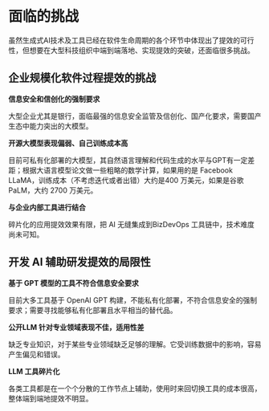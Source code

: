 # 面临的挑战

虽然生成式AI技术及工具已经在软件生命周期的各个环节中体现出了提效的可行性，但想要在大型科技组织中端到端落地、实现提效的突破，还面临很多挑战。

## 企业规模化软件过程提效的挑战

**信息安全和信创化的强制要求**

大型企业尤其是银行，面临最强的信息安全监管及信创化、国产化要求，需要国产生态中能力突出的大模型。

**开源大模型表现偏弱、自己训练成本高**

目前可私有化部署的大模型，其自然语言理解和代码生成的水平与GPT有一定差距；根据大语言模型论文做一些粗略的数学计算，如果用的是
Facebook LLaMA，训练成本（不考虑迭代或者出错）大约是400 万美元，如果是谷歌PaLM，大约 2700 万美元。

**与企业内部工具进行结合**

碎片化的应用提效效果有限，把 AI 无缝集成到BizDevOps 工具链中，技术难度尚未可知。

## 开发 AI 辅助研发提效的局限性

**基于 GPT 模型的工具不符合信息安全要求**

目前大多工具基于 OpenAI GPT 构建，不能私有化部署，不符合信息安全的强制要求；需要寻找能够私有化部署且水平相当的替代品。

**公开LLM 针对专业领域表现不佳，适用性差**

缺乏专业知识，对于某些专业领域缺乏足够的理解。它受训练数据中的影响，容易产生偏见和错误。

**LLM 工具碎片化**

各类工具都是在一个个分散的工作节点上辅助，使用时来回切换工具的成本很高，整体端到端地提效不明显。
 

